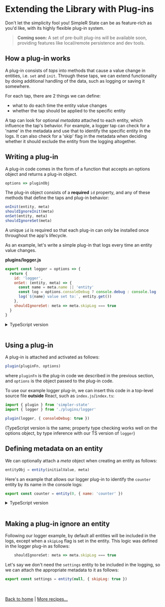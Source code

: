 # Extending the Library with Plug-ins

Don't let the simplicity fool you! SimpleR State can be as feature-rich as you'd like, with its highly flexible plug-in system.

> __Coming soon:__ A set of pre-built plug-ins will be available soon, providing features like local/remote persistence and dev tools.


## How a plug-in works

A plug-in consists of _taps_ into methods that cause a value change in entities, i.e. `set` and `init`. Through these taps, we can extend functionality by doing additional handling of the data, such as logging or saving it somewhere.

For each tap, there are 2 things we can define:
- what to do each time the entity value changes
- whether the tap should be applied to the specific entity

A tap can look for optional _metadata_ attached to each entity, which influence the tap's behavior. For example, a logger tap can check for a 'name' in the metadata and use that to identify the specific entity in the logs. It can also check for a 'skip' flag in the metadata when deciding whether it should exclude the entity from the logging altogether.


## Writing a plug-in

A plug-in code comes in the form of a function that accepts an options object and returns a plug-in object.
```js
options => pluginObj
```
The plug-in object consists of a __required__ `id` property, and any of these methods that define the taps and plug-in behavior:
```js
onInit(entity, meta)
shouldIgnoreInit(meta)
onSet(entity, meta)
shouldIgnoreSet(meta)
```
A unique `id` is required so that each plug-in can only be installed once throughout the app's lifecycle.

As an example, let's write a simple plug-in that logs every time an entity value changes.

**plugins/logger.js**
```js
export const logger = options => {
  return {
    id: 'logger',
    onSet: (entity, meta) => {
      const name = meta.name || 'entity'
      const log = options.consoleDebug ? console.debug : console.log
      log(`${name} value set to:`, entity.get())
    },
    shouldIgnoreSet: meta => meta.skipLog === true
  }
}
```

<details>
  <summary>TypeScript version</summary><br/>

**plugins/logger.ts**
```ts
import { Plugin } from 'simpler-state'

export interface LoggerMeta {
  name?: string
  skipLog?: boolean
}

export interface LoggerOptions {
  consoleDebug?: boolean
}

export type LoggerPlugin = Plugin<LoggerMeta>

export const logger = (options: LoggerOptions): LoggerPlugin => {
  return {
    id: 'logger',
    onSet: (entity, meta) => {
      const name = meta.name || 'entity'
      const log = options.consoleDebug ? console.debug : console.log
      log(`${name} value set to:`, entity.get())
    },
    shouldIgnoreSet: meta => meta.skipLog === true
  }
}
```
Defining the shape of the supported plug-in options and entity metadata allows us to enforce type checks when our plug-in is used.

</details><br />


## Using a plug-in

A plug-in is attached and activated as follows:
```js
plugin(pluginFn, options)
```
where `pluginFn` is the plug-in code we described in the previous section, and `options` is the object passed to the plug-in code.

To use our example logger plug-in, we can insert this code in a top-level source file __outside__ React, such as `index.js`/`index.ts`:
```js
import { plugin } from 'simpler-state'
import { logger } from './plugins/logger'

plugin(logger, { consoleDebug: true })
```
(TypeScript version is the same; property type checking works well on the options object, by type inference with our TS version of `logger`)


## Defining metadata on an entity

We can optionally attach a _meta_ object when creating an entity as follows:
```js
entityObj = entity(initialValue, meta)
```

Here's an example that allows our logger plug-in to identify the `counter` entity by its name in the console logs:
```js
export const counter = entity(0, { name: 'counter' })
```
<details>
  <summary>TypeScript version</summary><br/>

```ts
import { LoggerMeta } from './plugins/logger'

//                                       👇                       
export const counter = entity<number, LoggerMeta>(0, { name: 'counter' })
```
Here we use generics to enable type checking on the metadata against the meta properties recognized by the logger plug-in.

</details><br />


## Making a plug-in ignore an entity

Following our logger example, by default all entities will be included in the logs, except when a `skipLog` flag is set in the entity. This logic was defined in the logger plug-in as follows:
```js
    shouldIgnoreSet: meta => meta.skipLog === true
```

Let's say we don't need the `settings` entity to be included in the logging, so we can attach the appropriate metadata to it as follows:
```js
export const settings = entity(null, { skipLog: true })
```

<br /><br />
[Back to home](index.html) | [More recipes...](recipes.html)
